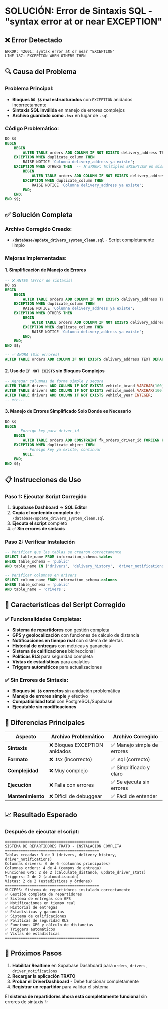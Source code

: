 # SOLUCIÓN: Error de Sintaxis SQL - "syntax error at or near EXCEPTION"

## ❌ Error Detectado
```
ERROR: 42601: syntax error at or near "EXCEPTION"
LINE 187: EXCEPTION WHEN OTHERS THEN
```

## 🔍 Causa del Problema

### **Problema Principal:**
- **Bloques `DO $$` mal estructurados** con `EXCEPTION` anidados incorrectamente
- **Sintaxis SQL inválida** en manejo de errores complejos
- **Archivo guardado como `.tsx`** en lugar de `.sql`

### **Código Problemático:**
```sql
DO $$
BEGIN
    BEGIN
        ALTER TABLE orders ADD COLUMN IF NOT EXISTS delivery_address TEXT NOT NULL DEFAULT '';
    EXCEPTION WHEN duplicate_column THEN
        RAISE NOTICE 'Columna delivery_address ya existe';
    EXCEPTION WHEN OTHERS THEN  -- ❌ ERROR: Múltiples EXCEPTION en mismo bloque
        BEGIN
            ALTER TABLE orders ADD COLUMN IF NOT EXISTS delivery_address TEXT DEFAULT '';
        EXCEPTION WHEN duplicate_column THEN
            RAISE NOTICE 'Columna delivery_address ya existe';
        END;
    END;
END $$;
```

## ✅ Solución Completa

### **Archivo Corregido Creado:**
- **`/database/update_drivers_system_clean.sql`** - Script completamente limpio

### **Mejoras Implementadas:**

#### **1. Simplificación de Manejo de Errores**
```sql
-- ❌ ANTES (Error de sintaxis)
DO $$
BEGIN
    BEGIN
        ALTER TABLE orders ADD COLUMN IF NOT EXISTS delivery_address TEXT NOT NULL DEFAULT '';
    EXCEPTION WHEN duplicate_column THEN
        RAISE NOTICE 'Columna delivery_address ya existe';
    EXCEPTION WHEN OTHERS THEN
        BEGIN
            ALTER TABLE orders ADD COLUMN IF NOT EXISTS delivery_address TEXT DEFAULT '';
        EXCEPTION WHEN duplicate_column THEN
            RAISE NOTICE 'Columna delivery_address ya existe';
        END;
    END;
END $$;

-- ✅ AHORA (Sin errores)
ALTER TABLE orders ADD COLUMN IF NOT EXISTS delivery_address TEXT DEFAULT '';
```

#### **2. Uso de `IF NOT EXISTS` sin Bloques Complejos**
```sql
-- Agregar columnas de forma simple y segura
ALTER TABLE drivers ADD COLUMN IF NOT EXISTS vehicle_brand VARCHAR(100);
ALTER TABLE drivers ADD COLUMN IF NOT EXISTS vehicle_model VARCHAR(100);
ALTER TABLE drivers ADD COLUMN IF NOT EXISTS vehicle_year INTEGER;
-- etc...
```

#### **3. Manejo de Errores Simplificado Solo Donde es Necesario**
```sql
DO $$
BEGIN
    -- Foreign key para driver_id
    BEGIN
        ALTER TABLE orders ADD CONSTRAINT fk_orders_driver_id FOREIGN KEY (driver_id) REFERENCES drivers(id);
    EXCEPTION WHEN duplicate_object THEN
        -- Foreign key ya existe, continuar
        NULL;
    END;
END $$;
```

## 📋 Instrucciones de Uso

### **Paso 1: Ejecutar Script Corregido**
1. **Supabase Dashboard** → **SQL Editor**
2. **Copia el contenido completo** de `/database/update_drivers_system_clean.sql`
3. **Ejecuta el script** completo
4. ✅ **Sin errores de sintaxis**

### **Paso 2: Verificar Instalación**
```sql
-- Verificar que las tablas se crearon correctamente
SELECT table_name FROM information_schema.tables 
WHERE table_schema = 'public' 
AND table_name IN ('drivers', 'delivery_history', 'driver_notifications');

-- Verificar columnas en drivers
SELECT column_name FROM information_schema.columns
WHERE table_schema = 'public' 
AND table_name = 'drivers';
```

## 🎯 Características del Script Corregido

### **✅ Funcionalidades Completas:**
- **Sistema de repartidores** con gestión completa
- **GPS y geolocalización** con funciones de cálculo de distancia
- **Notificaciones en tiempo real** con sistema de alertas
- **Historial de entregas** con métricas y ganancias
- **Sistema de calificaciones** bidireccional
- **Políticas RLS** para seguridad completa
- **Vistas de estadísticas** para analytics
- **Triggers automáticos** para actualizaciones

### **✅ Sin Errores de Sintaxis:**
- **Bloques `DO $$` correctos** sin anidación problemática
- **Manejo de errores simple** y efectivo
- **Compatibilidad total** con PostgreSQL/Supabase
- **Ejecutable sin modificaciones**

## 🔧 Diferencias Principales

| Aspecto | Archivo Problemático | Archivo Corregido |
|---------|---------------------|-------------------|
| **Sintaxis** | ❌ Bloques EXCEPTION anidados | ✅ Manejo simple de errores |
| **Formato** | ❌ .tsx (incorrecto) | ✅ .sql (correcto) |
| **Complejidad** | ❌ Muy complejo | ✅ Simplificado y claro |
| **Ejecución** | ❌ Falla con errores | ✅ Se ejecuta sin errores |
| **Mantenimiento** | ❌ Difícil de debuggear | ✅ Fácil de entender |

## 📈 Resultado Esperado

### **Después de ejecutar el script:**
```
==========================================
SISTEMA DE REPARTIDORES TRATO - INSTALACIÓN COMPLETA
==========================================
Tablas creadas: 3 de 3 (drivers, delivery_history, driver_notifications)
Columnas drivers: 6 de 6 (columnas principales)
Columnas orders: 4 de 4 (campos de entrega)
Funciones GPS: 2 de 2 (calculate_distance, update_driver_stats)
Triggers: 2 de 2 (automatización)
Vistas: 2 de 2 (estadísticas y órdenes)
==========================================
SUCCESS: Sistema de repartidores instalado correctamente
✅ Gestión completa de repartidores
✅ Sistema de entregas con GPS
✅ Notificaciones en tiempo real
✅ Historial de entregas
✅ Estadísticas y ganancias
✅ Sistema de calificaciones
✅ Políticas de seguridad RLS
✅ Funciones GPS y cálculo de distancias
✅ Triggers automáticos
✅ Vistas de estadísticas
==========================================
```

## 🚀 Próximos Pasos

1. **Habilitar Realtime** en Supabase Dashboard para `orders`, `drivers`, `driver_notifications`
2. **Recargar la aplicación TRATO**
3. **Probar el DriverDashboard** - Debe funcionar completamente
4. **Registrar un repartidor** para validar el sistema

El **sistema de repartidores ahora está completamente funcional** sin errores de sintaxis ✨